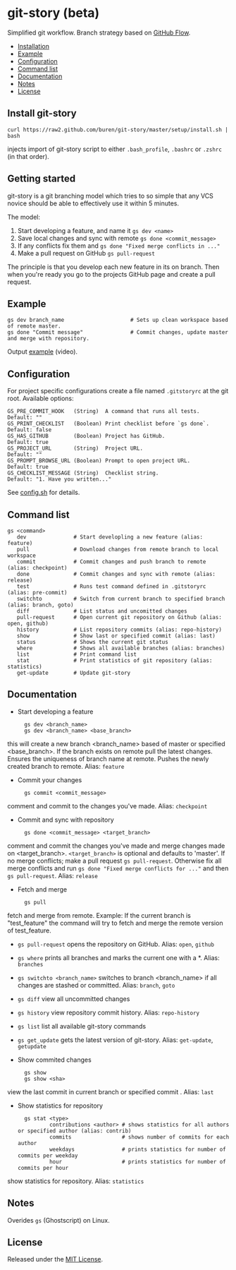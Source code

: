 # git-story (beta)


Simplified git workflow.
Branch strategy based on [GitHub Flow](http://scottchacon.com/2011/08/31/github-flow.html).

* [Installation](#install-git-story)
* [Example](#example)
* [Configuration](#configuration)
* [Command list](#command-list)
* [Documentation](#documentation)
* [Notes](#notes)
* [License](#license)

## Install git-story

    curl https://raw2.github.com/buren/git-story/master/setup/install.sh | bash
injects import of git-story script to either `.bash_profile`, `.bashrc` or `.zshrc` (in that order).

## Getting started
git-story is a git branching model which tries to so simple that any VCS novice should be able to effectively use it within 5 minutes.

The model:

1. Start developing a feature, and name it `gs dev <name>`
2. Save local changes and sync with remote `gs done <commit_message>`
3. If any conflicts fix them and `gs done "Fixed merge conflicts in ..."`
4. Make a pull request on GitHub `gs pull-request`

The principle is that you develop each new feature in its on branch. Then when you're ready you go to the projects GitHub page and create a pull request.

## Example

    gs dev branch_name                     # Sets up clean workspace based of remote master.
    gs done "Commit message"               # Commit changes, update master and merge with repository.
Output [example](http://showterm.io/74f38902aa7540458057b) (video).

## Configuration
For project specific configurations create a file named `.gitstoryrc` at the git root.
Available options:

    GS_PRE_COMMIT_HOOK   (String)  A command that runs all tests.     Default: ""
    GS_PRINT_CHECKLIST   (Boolean) Print checklist before `gs done`.  Default: false
    GS_HAS_GITHUB        (Boolean) Project has GitHub.                Default: true
    GS_PROJECT_URL       (String)  Project URL.                       Default: ""
    GS_PROMPT_BROWSE_URL (Boolean) Prompt to open project URL.        Default: true
    GS_CHECKLIST_MESSAGE (String)  Checklist string.                  Default: "1. Have you written..."

See [config.sh](https://github.com/buren/git-story/blob/master/config.sh) for details.

## Command list

    gs <command>
       dev               # Start developling a new feature (alias: feature)
       pull              # Download changes from remote branch to local workspace
       commit            # Commit changes and push branch to remote (alias: checkpoint)
       done              # Commit changes and sync with remote (alias: release)
       test              # Runs test command defined in .gitstoryrc (alias: pre-commit)
       switchto          # Switch from current branch to specified branch (alias: branch, goto)
       diff              # List status and uncomitted changes
       pull-request      # Open current git repository on Github (alias: open, github)
       history           # List repository commits (alias: repo-history)
       show              # Show last or specified commit (alias: last)
       status            # Shows the current git status
       where             # Shows all available branches (alias: branches)
       list              # Print command list
       stat              # Print statistics of git repository (alias: statistics)
       get-update        # Update git-story

## Documentation

* Start developing a feature

        gs dev <branch_name>
        gs dev <branch_name> <base_branch>
this will create a new branch <branch_name> based of master or specified <base_branch>. If the branch exists on remote pull the latest changes. Ensures the uniqueness of branch name at remote. Pushes the newly created branch to remote.
Alias: `feature`
* Commit your changes

        gs commit <commit_message>
comment and commit to the changes you've made.
Alias: `checkpoint`
* Commit and sync with repository

        gs done <commit_message> <target_branch>
comment and commit the changes you've made and merge changes made on <target_branch>.
`<target_branch>` is optional and defaults to 'master'.
If no merge conflicts; make a pull request `gs pull-request`. Otherwise fix all merge conflicts and run `gs done "Fixed merge conflicts for ..."` and then `gs pull-request`.
Alias: `release`
* Fetch and merge

        gs pull
fetch and merge from remote.
Example: If the current branch is "test_feature" the command will try to fetch and merge the remote version of test_feature.
* ```gs pull-request``` opens the repository on GitHub. Alias: `open`, `github`
* ```gs where``` prints all branches and marks the current one with a *. Alias: `branches`
* ```gs switchto <branch_name>``` switches to branch <branch_name> if all changes are stashed or committed. Alias: `branch`, `goto`
* ```gs diff``` view all uncommitted changes
* ```gs history``` view repository commit history. Alias: `repo-history`
* ```gs list``` list all available git-story commands
* ```gs get_update``` gets the latest version of git-story. Alias: `get-update`, `getupdate`
* Show commited changes

        gs show
        gs show <sha>
view the last commit in current branch or specified commit <sha>.
Alias: `last`
* Show statistics for repository

        gs stat <type>
                contributions <author> # shows statistics for all authors or specified author (alias: contrib)
                commits                # shows number of commits for each author
                weekdays               # prints statistics for number of commits per weekday
                hour                   # prints statistics for number of commits per hour

show statistics for repository.
Alias: `statistics`

## Notes
Overides ```gs``` (Ghostscript) on Linux.

## License
Released under the [MIT License](https://github.com/buren/git-story/blob/master/LICENSE).
